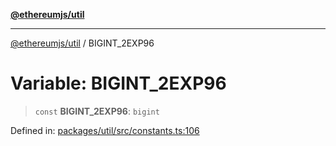 [**@ethereumjs/util**](../README.md)

***

[@ethereumjs/util](../README.md) / BIGINT\_2EXP96

# Variable: BIGINT\_2EXP96

> `const` **BIGINT\_2EXP96**: `bigint`

Defined in: [packages/util/src/constants.ts:106](https://github.com/ethereumjs/ethereumjs-monorepo/blob/master/packages/util/src/constants.ts#L106)

